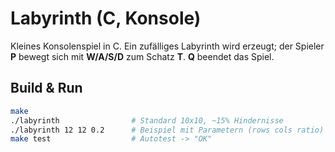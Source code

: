 # Labyrinth (C, Konsole)

Kleines Konsolenspiel in C. Ein zufälliges Labyrinth wird erzeugt; der Spieler **P** bewegt sich mit **W/A/S/D** zum Schatz **T**. **Q** beendet das Spiel.

## Build & Run

```bash
make
./labyrinth                # Standard 10x10, ~15% Hindernisse
./labyrinth 12 12 0.2      # Beispiel mit Parametern (rows cols ratio)
make test                  # Autotest -> "OK"
